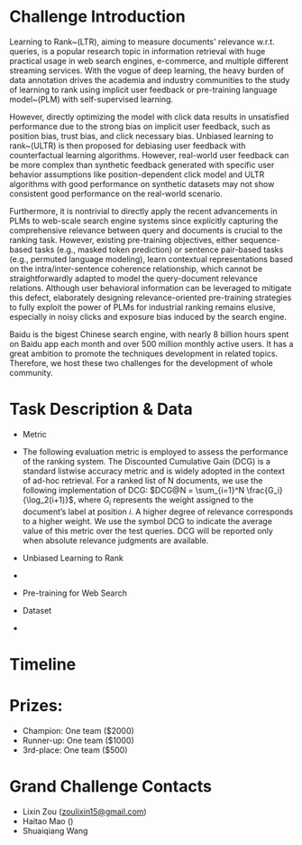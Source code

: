 # Challenge Introduction
Learning to Rank~(LTR), aiming to measure documents' relevance w.r.t. queries, is a popular research topic in information retrieval with huge practical usage in web search engines, e-commerce, and multiple different streaming services. With the vogue of deep learning, the heavy burden of data annotation drives the academia and industry communities to the study of learning to rank using implicit user feedback or pre-training language model~(PLM) with self-supervised learning. 

However, directly optimizing the model with click data results in unsatisfied performance due to the strong bias on implicit user feedback, such as position bias, trust bias, and click necessary bias. Unbiased learning to rank~(ULTR) is then proposed for debiasing user feedback with counterfactual learning algorithms. However, real-world user feedback can be more complex than synthetic feedback generated with specific user behavior assumptions like position-dependent click model and ULTR algorithms with good performance on synthetic datasets may not show consistent good performance on the real-world scenario.

Furthermore, it is nontrivial to directly apply the recent advancements in PLMs to web-scale search engine systems since explicitly capturing the comprehensive relevance between query and documents is crucial to the ranking task. However, existing pre-training objectives, either sequence-based tasks (e.g., masked token prediction) or sentence pair-based tasks (e.g., permuted language modeling), learn contextual representations based on the intra/inter-sentence coherence relationship, which cannot be straightforwardly adapted to model the query-document relevance relations.
Although user behavioral information can be leveraged to mitigate this defect, elaborately designing relevance-oriented pre-training strategies to fully exploit the power of PLMs for industrial ranking remains elusive, especially in noisy clicks and exposure bias induced by the search engine.

Baidu is the bigest Chinese search engine, with nearly 8 billion hours spent on Baidu app each month and over 500 million monthly active users. It has a great ambition to promote the techniques development in related topics. Therefore, we host these two challenges for the development of whole community.


# Task Description & Data
- Metric
 - The following evaluation metric is employed to assess the performance of the ranking system. The Discounted Cumulative Gain (DCG) is a standard listwise accuracy metric and is widely adopted in the context of ad-hoc retrieval. For a ranked list of N documents, we use the following implementation of DCG: $DCG@N = \sum_{i=1}^N \frac{G_i}{\log_2(i+1)}$, where $G_i$ represents the weight assigned to the document’s label at position $i$. A higher degree of relevance corresponds to a higher weight. We use the symbol DCG to indicate the average value of
this metric over the test queries. DCG will be reported only when absolute relevance judgments are available.

- Unbiased Learning to Rank
- 

- Pre-training for Web Search

- Dataset 
 - 



# Timeline

# Prizes:  
- Champion: One team ($2000) 
- Runner-up: One team ($1000) 
- 3rd-place: One team ($500)
 

# Grand Challenge Contacts

- Lixin Zou (zoulixin15@gmail.com)
- Haitao Mao ()
- Shuaiqiang Wang
